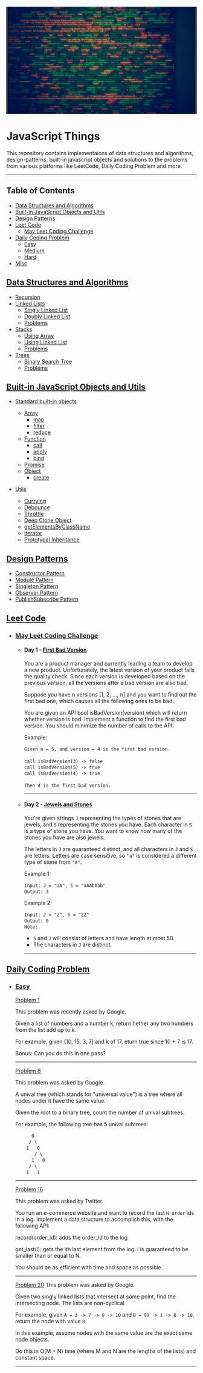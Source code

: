 <a href="https://raw.githubusercontent.com/karan1205/javascript-things/master/javascript-things.jpg"><img src="javascript-things.jpg" title="javascript-things" alt="javascript-things"></a>

# JavaScript Things

This repository contains implementaions of data structures and algorithms, design-patterns, built-in javascript objects and solutions to the problems from various platforms like LeetCode, Daily Coding Problem and more.

---

## Table of Contents

- [Data Structures and Algorithms](#data-structures-and-algorithms)
- [Built-in JavaScript Objects and Utils](#built-in-javascript-objects-and-Utils)
- [Design Patterns](#design-patterns)
- [Leet Code](#leet-code)
    - [May Leet Coding Challenge](#may-leet-coding-challenge)
- [Daily Coding Problem](#daily-coding-problem)
    - [Easy](#easy)
    - [Medium](#medium)
    - [Hard](#hard)
- [Misc](#misc)

## [Data Structures and Algorithms](./DsAlgo)

- [Recursion](./DsAlgo/Recursion/)
- [Linked Lists](./DsAlgo/LinkedLists)
    - [Singly Linked List](./DsAlgo/LinkedLists/SinglyLinkedList.js)
    - [Doubly Linked List](./DsAlgo/LinkedLists/DoublyLinkedList.js)
    - [Problems](./DsAlgo/LinkedLists/Problems)
- [Stacks](./DsAlgo/Stacks)
    - [Using Array](./DsAlgo/Stacks/StackArray.js)
    - [Using Linked List](./DsAlgo/Stacks/LinkedList.js)
    - [Problems](./DsAlgo/Stacks/Problems)
- [Trees](./DsAlgo/Trees)
    - [Binary Search Tree](./DsAlgo/Trees/BinarySearchTree.js)
    - [Problems](./DsAlgo/Trees/Problems)

## [Built-in JavaScript Objects and Utils](./Js)

- [Standard built-in objects](./Js/core)
    -  [Array](./Js/core/Array)
        - [map](./Js/core/Array/map.js)
        - [filter](./Js/core/Array/filter.js)
        - [reduce](./Js/core/Array/reduce.js)
    -  [Function](./Js/core/Function)
        - [call](./Js/core/Function/call.js)
        - [apply](./Js/core/Function/apply.js)
        - [bind](./Js/core/Function/bind.js)
    -  [Promise](./Js/core/Promise/promise.js)
    -  [Object](./Js/core/Object)
        - [create](./Js/core/Object/object.create.js)

- [Utils](./Js/utils)
    -  [Currying](./Js/utils/curry.js)
    -  [Debounce](./Js/utils/debounce.js)
    -  [Throttle](./Js/utils/throttle.js)
    -  [Deep Clone Object](./Js/utils/deepCloneObject.js)
    -  [getElementsByClassName](./Js/utils/getElementsByClassName.js)
    -  [iterator](./Js/utils/iterator)
    -  [Prototypal Inheritance](./Js/utils/prototypalInheritance.js)


## [Design Patterns](./DesignPatterns)

- [Constructor Pattern](./DesignPatterns/ContructorPattern/index.js)
- [Module Pattern](./DesignPatterns/ModulePattern/index.js)
- [Singleton Pattern](./DesignPatterns/SingletonPattern/index.js)
- [Observer Pattern](./DesignPatterns/ObserverPattern/index.js)
- [PublishSubscribe Pattern](./DesignPatterns/PublishSubscribePattern/index.js)


## [Leet Code](./LeetCode)

- ### [May Leet Coding Challenge](./LeetCode/MayLeetCodingChallenge)
    
    - #### Day 1 - [First Bad Version](./LeetCode/MayLeetCodingChallenge/FirstBadVersion.js)

        You are a product manager and currently leading a team to develop a new product. Unfortunately, the latest version of your product fails the quality check. Since each version is developed based on the previous version, all the versions after a bad version are also bad.

        Suppose you have n versions [1, 2, ..., n] and you want to find out the first bad one, which causes all the following ones to be bad.

        You are given an API bool isBadVersion(version) which will return whether version is bad. Implement a function to find the first bad version. You should minimize the number of calls to the API.

        Example:

        ```
        Given n = 5, and version = 4 is the first bad version.

        call isBadVersion(3) -> false
        call isBadVersion(5) -> true
        call isBadVersion(4) -> true

        Then 4 is the first bad version. 
        ```
        ___

    - #### Day 2 - [Jewels and Stones](./LeetCode/MayLeetCodingChallenge/JewelsAndStones.js)

        You're given strings `J` representing the types of stones that are jewels, and `S` representing the stones you have.  Each character in `S` is a type of stone you have.  You want to know how many of the stones you have are also jewels.

        The letters in `J` are guaranteed distinct, and all characters in `J` and `S` are letters. Letters are case sensitive, so `"a"` is considered a different type of stone from `"A"`.

        Example 1:
        ```
        Input: J = "aA", S = "aAAbbbb"
        Output: 3
        ```
        Example 2:
        ```
        Input: J = "z", S = "ZZ"
        Output: 0
        Note:
        ```
        - `S` and `J` will consist of letters and have length at most 50.
        - The characters in `J` are distinct.

        ___

## [Daily Coding Problem](./DailyCodingProblem)

- ### [Easy](./DailyCodingProblem/Easy)
    
    [Problem 1](./DailyCodingProblem/Easy/P1.js)
    
    This problem was recently asked by Google.
    
    Given a list of numbers and a number k, return hether any two numbers from the list add up to k.
    
    For example, given [10, 15, 3, 7] and k of 17, eturn true since 10 + 7 is 17.
    
    Bonus: Can you do this in one pass?

    ___
    
    [Problem 8](./DailyCodingProblem/Easy/P8.js)
    
    This problem was asked by Google.
    
    A unival tree (which stands for "universal value") is a tree where all nodes under it have the same value.
    
    Given the root to a binary tree, count the number of unival subtrees.
    
    For example, the following tree has 5 unival subtrees:
    ```
          0
         / \
        1   0
           / \
          1   0
         / \
        1   1
    ```
    ___

    [Problem 16](./DailyCodingProblem/Easy/P16.js)
    
    This problem was asked by Twitter.
    
    You run an e-commerce website and want to record the last `N order` ids in a log. Implement a data structure to accomplish this, with the following API:
    
    record(order_id): adds the order_id to the log

    get_last(i): gets the ith last element from the log. i is guaranteed to be smaller than or equal to N.
    
    You should be as efficient with time and space as possible.
    
    ___

    [Problem 20](./DailyCodingProblem/Easy/P20.js)
    This problem was asked by Google.
    
    Given two singly linked lists that intersect at some point, find the intersecting node. The lists are     non-cyclical.
    
    For example, given `A = 3 -> 7 -> 8 -> 10` and `B = 99 -> 1 -> 8 -> 10`, return the node with value `8`.
    
    In this example, assume nodes with the same value are the exact same node objects.
    
    Do this in O(M + N) time (where M and N are the lengths of the lists) and constant space.

    ___

    



